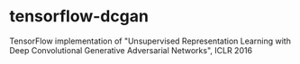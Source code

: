 # tensorflow-dcgan
TensorFlow implementation of "Unsupervised Representation Learning with Deep Convolutional Generative Adversarial Networks", ICLR 2016
